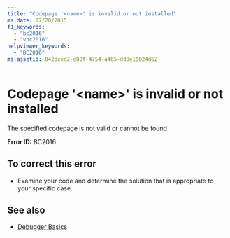 ```yaml
---
title: "Codepage '<name>' is invalid or not installed"
ms.date: 07/20/2015
f1_keywords: 
  - "bc2016"
  - "vbc2016"
helpviewer_keywords: 
  - "BC2016"
ms.assetid: 842dced2-c80f-4754-a465-dd0e15024d62
---
```

# Codepage '\<name>' is invalid or not installed
The specified codepage is not valid or cannot be found.  
  
 **Error ID:** BC2016  
  
## To correct this error  
  
- Examine your code and determine the solution that is appropriate to your specific case  
  
## See also

- [Debugger Basics](/visualstudio/debugger/debugger-feature-tour)
